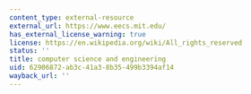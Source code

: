 ```yaml
---
content_type: external-resource
external_url: https://www.eecs.mit.edu/
has_external_license_warning: true
license: https://en.wikipedia.org/wiki/All_rights_reserved
status: ''
title: computer science and engineering
uid: 62906872-ab3c-41a3-8b35-499b3394af14
wayback_url: ''
---
```


